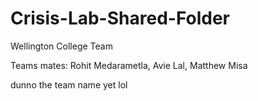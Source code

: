# Crisis-Lab-Shared-Folder
Wellington College Team


Teams mates:
Rohit Medarametla, Avie Lal, Matthew Misa

dunno the team name yet lol
